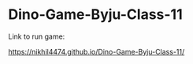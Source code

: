 # Dino-Game-Byju-Class-11

Link to run game:

https://nikhil4474.github.io/Dino-Game-Byju-Class-11/
